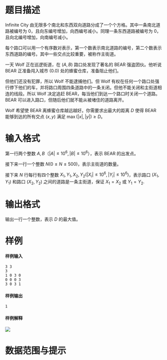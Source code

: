 
# 题目描述

Infinite City 由无限多个南北和东西双向道路分成了一个个方格。其中一条南北道路被编号为 $0$，且向东编号增加，向西编号减小。同理一条东西道路被编号为 $0$，且向北编号增加，向南编号减小。

每个路口可以用一个有序数对表示，第一个数表示南北道路的编号，第二个数表示东西道路的编号。其中一些交点比较重要，被称作主街道。

一天 Wolf 正在巡逻街道，在 $(A,B)$ 路口处发现了著名的 BEAR 强盗团伙。他听说 BEAR 正准备闯入城市 $(0.0)$ 处的蜂蜜仓库，准备阻止他们。

但他们还没有犯罪，所以 Wolf 不能逮捕他们。但 Wolf 有权在任何一个路口处强行停下他们的车，并将路口周围四条道路中的一条关闭。但他不能关闭和主街道相连的线段。所以 Wolf 决定追赶 BEAR，每当他们到达一个路口时关闭一个道路。BEAR 可以进入路口，但随后他们就不能从被堵住的道路离开。

Wolf 希望使 BEAR 离蜂蜜仓库越远越好。你需要求出最大的距离 $D$ 使得 BEAR 能够到达的所有交点 $(x,y)$ 满足 $\max(\lvert x \rvert , \lvert y \rvert) \ge D$。

# 输入格式

第一行两个整数 $A, B$（$\lvert A \rvert \le 10^6,\lvert B \rvert \le 10^6$），表示 BEAR 的出发点。

接下来一行一个整数 $N (0 \le N \le 500)$，表示主街道的数量。

接下来 $N$ 行每行有四个整数 $X_1, Y_1, X_2, Y_2 (\lvert X_i \rvert  \le 10^6,\lvert Y_i \rvert \le 10^6)$，表示路口 $(X_1,Y_1)$ 和路口 $(X_2,Y_2)$ 之间的道路是一条主街道，保证 $X_1 = X_2$ 或 $Y_1 = Y_2$.

# 输出格式

输出一行一个整数，表示 $D$ 的最大值。

# 样例

#### 样例输入
```plain
3 3
3
1 0 3 0
0 0 0 3
3 0 3 1
```

#### 样例输出
```plain
1
```

#### 样例解释
![](/source/loj/2676/img/aHR0cHM6Ly9pLmxvbGkubmV0LzIwMTgvMDYvMDMvNWIxMzVlYzUzZDAzOS5wbmc=.png)

# 数据范围与提示



